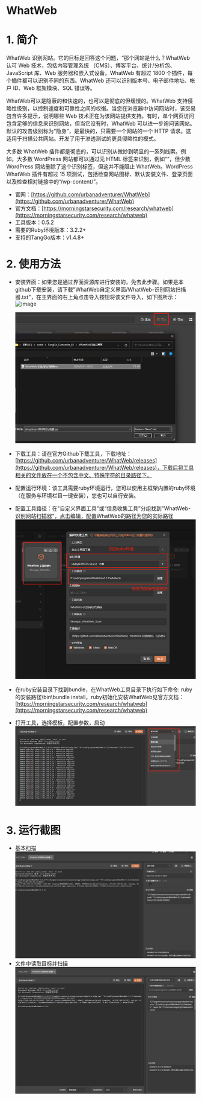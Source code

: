 # WhatWeb

# 1. 简介
WhatWeb 识别网站。它的目标是回答这个问题，“那个网站是什么？WhatWeb 认可 Web 技术，包括内容管理系统 （CMS）、博客平台、统计/分析包、JavaScript 库、Web 服务器和嵌入式设备。WhatWeb 有超过 1800 个插件，每个插件都可以识别不同的东西。WhatWeb 还可以识别版本号、电子邮件地址、帐户 ID、Web 框架模块、SQL 错误等。

WhatWeb可以是隐蔽的和快速的，也可以是彻底的但缓慢的。WhatWeb 支持侵略性级别，以控制速度和可靠性之间的权衡。当您在浏览器中访问网站时，该交易包含许多提示，说明哪些 Web 技术正在为该网站提供支持。有时，单个网页访问包含足够的信息来识别网站，但当它没有时，WhatWeb 可以进一步询问该网站。默认的攻击级别称为“隐身”，是最快的，只需要一个网站的一个 HTTP 请求。这适用于扫描公共网站。开发了用于渗透测试的更具侵略性的模式。

大多数 WhatWeb 插件都是彻底的，可以识别从微妙到明显的一系列线索。例如，大多数 WordPress 网站都可以通过元 HTML 标签来识别，例如“”，但少数 WordPress 网站删除了这个识别标签，但这并不能阻止 WhatWeb。WordPress WhatWeb 插件有超过 15 项测试，包括检查网站图标、默认安装文件、登录页面以及检查相对链接中的“/wp-content/”。
- 官网：[https://github.com/urbanadventurer/WhatWeb](https://github.com/urbanadventurer/WhatWeb)
- 官方文档：[https://morningstarsecurity.com/research/whatweb](https://morningstarsecurity.com/research/whatweb)
- 工具版本：0.5.2
- 需要的Ruby环境版本：3.2.2+
- 支持的TangGo版本：v1.4.8+
# 2. 使用方法
- 安装界面：如果您是通过界面资源库进行安装的，免去此步骤。如果是本github下载安装，请下载"WhatWeb自定义界面/WhatWeb-识别网站扫描器.txt"，在主界面的右上角点击导入按钮将该文件导入，如下图所示：
  ![image](https://github.com/user-attachments/assets/3de58ceb-dc61-4292-8d37-2d7da9af885e)

  ![import.png](image/import.png)
- 下载工具：请在官方Github下载工具，下载地址：[https://github.com/urbanadventurer/WhatWeb/releases](https://github.com/urbanadventurer/WhatWeb/releases)，下载后将工具相关的文件放在一个不包含中文、特殊字符的目录路径下。
- 配置运行环境：该工具需要ruby环境运行，您可以使用主框架内置的ruby环境（在服务与环境栏目一键安装），您也可以自行安装。
- 配置工具路径：在"自定义界面工具"或“信息收集工具”分组找到"WhatWeb-识别网站扫描器"，点击编辑，配置WhatWeb的路径为您的实际路径
 ![update.png](image/update.png)
- 在ruby安装目录下找到bundle，在WhatWeb工具目录下执行如下命令: ruby的安装路径\bin\bundle install，ruby初始化安装WhatWeb见官方文档：[https://morningstarsecurity.com/research/whatweb](https://morningstarsecurity.com/research/whatweb) 
- 打开工具，选择模板，配置参数，启动
  ![switch.png](image/switch.png)
# 3. 运行截图

- 基本扫描
  ![base.png](image/base.png)
- 文件中读取目标并扫描
  ![read.png](image/read.png)
